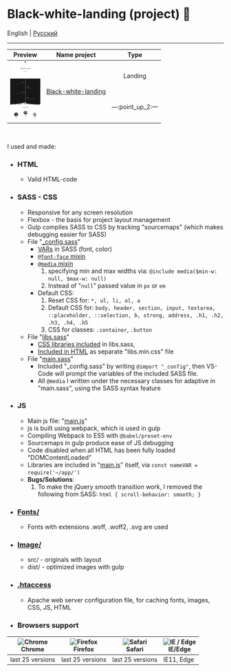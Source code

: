 # Black-white-landing (project) :open_file_folder:


English | [Русский](README.ru.md)
<hr>



<!-- table site Preview -->
<table align="">
  <thead>
    <tr>
      <th align="center">
        Preview
      </th>
      <th align="center">
        Name project
      </th>
      <th align="center">
        Type
      </th>
    </tr>
  </thead>
  <tbody>
    <!-- site 👇 -->
    <tr>
      <!-- td 🔳 -->
      <td align="center" colspan="1" rowspan="2">
        <a href="https://awake-coding.github.io/black-white-landing/" rel="nofollow">
          <img src="../image/black-white-landing-preview.jpg" title="Go to the site" alt="black-white-landing" style="width: 70px;">
        </a>
      </td>
      <!-- td 🔳 -->
      <td rowspan="2">
        <a href="https://awake-coding.github.io/black-white-landing/" rel="nofollow">
          Black-white-landing
        </a>
      </td>
      <!-- td 🔳 -->
      <td align="center">Landing</td>
    </tr>
    <!-- 🔴 row 2 -->
    <tr>
      <td align="center">
        <!-- 5 sections -->
        —:point_up_2:—
      </td>
    </tr>
    <!-- site 👇 -->
  </tbody>
</table><br>



I used and made:
  - ### HTML
      - Valid HTML-code
  - ### SASS - CSS
      - Responsive for any screen resolution
      - Flexbox - the basis for project layout management
      - Gulp compiles SASS to CSS by tracking "sourcemaps" (which makes debugging easier for SASS)
      - File "[_config.sass](sass/_config.sass)"
          - [VARs](sass/_config.sass#L49) in SASS (font, color)
          - [```@font-face``` mixin](sass/_config.sass#L6-L20)
          - [```@media``` mixin](sass/_config.sass#L24-L45)
              1. specifying min and max widths via: ```@include media($min-w: null, $max-w: null)```
              2. Instead of "```null```" passed value in ```px``` or ```em```
          - Default CSS:
              1. Reset CSS for: ```*, ul, li, ol, a```
              2. Default CSS for: ```body, header, section, input, textarea, ::placeholder, ::selection, b, strong, address, .h1, .h2, .h3, .h4, .h5```
              3. CSS for classes: ```.container```, ```.button```
      - File "[libs.sass](sass/libs.sass)"
          - [CSS libraries included](sass/libs.sass#L1) in libs.sass,
          - [Included in HTML](index.html#L23) as separate "libs.min.css" file
      - File "[main.sass](sass/main.sass)"
          - Included "_config.sass" by writing ```@import "_config"```, then VS-Code will prompt the variables of the included SASS file.
          - All ```@media``` I written under the necessary classes for adaptive in "main.sass", using the SASS syntax feature
  - ### JS
      - Main js file: "[main.js](js/main.js)"
      - js is built using webpack, which is used in gulp
      - Compiling Webpack to ES5 with ```@babel/preset-env```
      - Sourcemaps in gulp produce ease of JS debugging
      - Code disabled when all HTML has been fully loaded "DOMContentLoaded"
      - Libraries are included in "[main.js](js/main.js)" itself, via ```const nameVAR = require('~/app/')```
      - **Bugs/Solutions**:
          1. To make the jQuery smooth transition work, I removed the following from SASS: ```html { scroll-behavior: smooth; }```
  - ### [Fonts/](fonts)
      - Fonts with extensions .woff, .woff2, .svg are used
  - ### [Image/](image)
      - src/ - originals with layout
      - dist/ - optimized images with gulp
  - ### [.htaccess](.htaccess)
      - Apache web server configuration file, for caching fonts, images, CSS, JS, HTML




  - ### Browsers support

<table align="">
  <thead>
    <tr>
      <th>
        <a rel="nofollow" target="_blank">
          <img src="https://raw.githubusercontent.com/alrra/browser-logos/master/src/chrome/chrome_48x48.png" alt="Chrome" width="24px" height="24px" style="max-width: 100%;">
        </a>
        <br>
        Chrome
      </th>
      <th>
        <a rel="nofollow" target="_blank">
          <img src="https://raw.githubusercontent.com/alrra/browser-logos/master/src/firefox/firefox_48x48.png" alt="Firefox" width="24px" height="24px" style="max-width: 100%;">
        </a>
        <br>
        Firefox
      </th>
      <th>
        <a rel="nofollow" target="_blank">
          <img src="https://raw.githubusercontent.com/alrra/browser-logos/master/src/safari/safari_48x48.png" alt="Safari" width="24px" height="24px" style="max-width: 100%;">
        </a>
        <br>
        Safari
      </th>
      <th>
        <a rel="nofollow" target="_blank">
          <img src="https://raw.githubusercontent.com/alrra/browser-logos/master/src/edge/edge_48x48.png" alt="IE / Edge" width="24px" height="24px" style="max-width: 100%;">
        </a>
        <br>
        IE/Edge
      </th>
    </tr>
  </thead>
  <tbody>
    <tr>
      <td>last 25 versions</td>
      <td>last 25 versions</td>
      <td>last 25 versions</td>
      <td>IE11, Edge</td>
    </tr>
  </tbody>
</table>